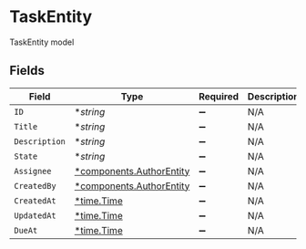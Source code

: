 # TaskEntity

TaskEntity model


## Fields

| Field                                                               | Type                                                                | Required                                                            | Description                                                         |
| ------------------------------------------------------------------- | ------------------------------------------------------------------- | ------------------------------------------------------------------- | ------------------------------------------------------------------- |
| `ID`                                                                | **string*                                                           | :heavy_minus_sign:                                                  | N/A                                                                 |
| `Title`                                                             | **string*                                                           | :heavy_minus_sign:                                                  | N/A                                                                 |
| `Description`                                                       | **string*                                                           | :heavy_minus_sign:                                                  | N/A                                                                 |
| `State`                                                             | **string*                                                           | :heavy_minus_sign:                                                  | N/A                                                                 |
| `Assignee`                                                          | [*components.AuthorEntity](../../models/components/authorentity.md) | :heavy_minus_sign:                                                  | N/A                                                                 |
| `CreatedBy`                                                         | [*components.AuthorEntity](../../models/components/authorentity.md) | :heavy_minus_sign:                                                  | N/A                                                                 |
| `CreatedAt`                                                         | [*time.Time](https://pkg.go.dev/time#Time)                          | :heavy_minus_sign:                                                  | N/A                                                                 |
| `UpdatedAt`                                                         | [*time.Time](https://pkg.go.dev/time#Time)                          | :heavy_minus_sign:                                                  | N/A                                                                 |
| `DueAt`                                                             | [*time.Time](https://pkg.go.dev/time#Time)                          | :heavy_minus_sign:                                                  | N/A                                                                 |